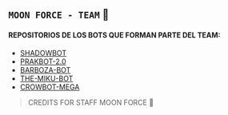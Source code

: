 ## **`MOON FORCE - TEAM`** 🌃
#### REPOSITORIOS DE LOS BOTS QUE FORMAN PARTE DEL TEAM:
- [SHADOWBOT]()
- [PRAKBOT-2.0]()
- [BARBOZA-BOT]()
- [THE-MIKU-BOT]()
- [CROWBOT-MEGA]()

> CREDITS FOR STAFF MOON FORCE 🌙
